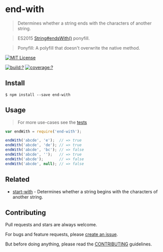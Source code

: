 # end-with

> Determines whether a string ends with the characters of another string.

> ES2015 [String#endsWith()](http://www.ecma-international.org/ecma-262/6.0/#sec-string.prototype.endswith) ponyfill.

> Ponyfill: A polyfill that doesn't overwrite the native method.


[![MIT License](https://img.shields.io/badge/license-MIT_License-green.svg?style=flat-square)](https://github.com/bubkoo/end-with/blob/master/LICENSE)

[![build:?](https://img.shields.io/travis/bubkoo/end-with/master.svg?style=flat-square)](https://travis-ci.org/bubkoo/end-with)
[![coverage:?](https://img.shields.io/coveralls/bubkoo/end-with/master.svg?style=flat-square)](https://coveralls.io/github/bubkoo/end-with)


## Install

```
$ npm install --save end-with 
```

## Usage

> For more use-cases see the [tests](https://github.com/bubkoo/end-with/blob/master/test/spec/index.js)

```js
var endWith = require('end-with');

endWith('abcde', 'e');  // => true
endWith('abcde', 'de'); // => true
endWith('abcde', 'bc'); // => false
endWith('abcde', '');   // => true
endWith('abcde');       // => false
endWith('abcde', null); // => false

```

## Related

- [start-with](https://github.com/bubkoo/start-with) - Determines whether a string begins with the characters of another string.


## Contributing
 
Pull requests and stars are always welcome. 

For bugs and feature requests, please [create an issue](https://github.com/bubkoo/end-with/issues).
   
But before doing anything, please read the [CONTRIBUTING](https://github.com/tunnckocore/starts-with/blob/master/CONTRIBUTING.md) guidelines.
